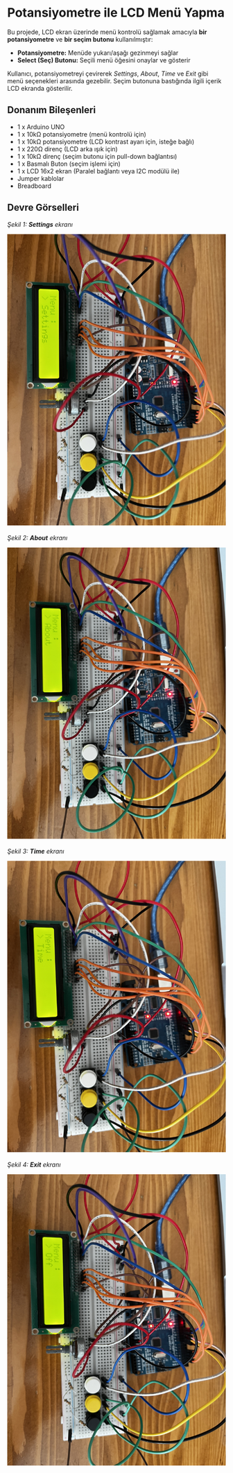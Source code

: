 <h1>Potansiyometre ile LCD Menü Yapma</h1>

<p>
  Bu projede, LCD ekran üzerinde menü kontrolü sağlamak amacıyla <strong>bir potansiyometre</strong> ve <strong>bir seçim butonu</strong> kullanılmıştır:
</p>
<ul>
  <li><strong>Potansiyometre:</strong> Menüde yukarı/aşağı gezinmeyi sağlar</li>
  <li><strong>Select (Seç) Butonu:</strong> Seçili menü öğesini onaylar ve gösterir</li>
</ul>

<p>
  Kullanıcı, potansiyometreyi çevirerek <em>Settings</em>, <em>About</em>, <em>Time</em> ve <em>Exit</em> gibi menü seçenekleri arasında gezebilir. Seçim butonuna bastığında ilgili içerik LCD ekranda gösterilir.
</p>

<h2>Donanım Bileşenleri</h2>
<ul>
  <li>1 x Arduino UNO</li>
  <li>1 x 10kΩ potansiyometre (menü kontrolü için)</li>
  <li>1 x 10kΩ potansiyometre (LCD kontrast ayarı için, isteğe bağlı)</li>
  <li>1 x 220Ω direnç (LCD arka ışık için)</li>
  <li>1 x 10kΩ direnç (seçim butonu için pull-down bağlantısı)</li>
  <li>1 x Basmalı Buton (seçim işlemi için)</li>
  <li>1 x LCD 16x2 ekran (Paralel bağlantı veya I2C modülü ile)</li>
  <li>Jumper kablolar</li>
  <li>Breadboard</li>
</ul>

<h2>Devre Görselleri</h2>

<p><em>Şekil 1: <strong>Settings</strong> ekranı</em></p>
<img src="settingsPot.JPG" alt="Settings menüsü" style="max-width:100%; height:auto; display:block; margin-bottom: 20px;" />

<p><em>Şekil 2: <strong>About</strong> ekranı</em></p>
<img src="aboutPot.JPG" alt="About menüsü" style="max-width:100%; height:auto; display:block; margin-bottom: 20px;" />

<p><em>Şekil 3: <strong>Time</strong> ekranı</em></p>
<img src="timePot.JPG" alt="Time menüsü" style="max-width:100%; height:auto; display:block; margin-bottom: 20px;" />

<p><em>Şekil 4: <strong>Exit</strong> ekranı</em></p>
<img src="exitPot.JPG" alt="Exit menüsü" style="max-width:100%; height:auto;" />
